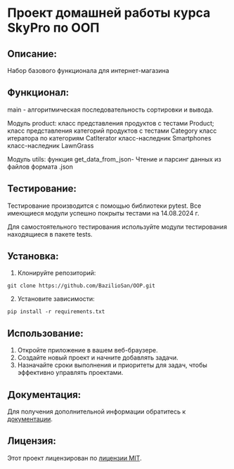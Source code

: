 # Проект домашней работы курса SkyPro по ООП

## Описание:

Набор базового функционала для интернет-магазина


## Функционал:

main - алгоритмическая последовательность сортировки и вывода.

Модуль product:
класс представления продуктов с тестами Product;
класс представления категорий продуктов с тестами Category
класс итератора по категориям CatIterator
класс-наследник Smartphones
класс-наследник LawnGrass

Модуль utils:
функция get_data_from_json- Чтение и парсинг данных из файлов формата .json

## Тестирование:

Тестирование производится с помощью библиотеки pytest.
Все имеющиеся модули успешно покрыты тестами на 14.08.2024 г.

Для самостоятельного тестирования используйте модули тестирования находящиеся в пакете tests.

## Установка:

1. Клонируйте репозиторий:
```
git clone https://github.com/BazilioSan/OOP.git
```
2. Установите зависимости:
```
pip install -r requirements.txt
```
## Использование:

1. Откройте приложение в вашем веб-браузере.
2. Создайте новый проект и начните добавлять задачи.
3. Назначайте сроки выполнения и приоритеты для задач, чтобы эффективно управлять проектами.

## Документация:

Для получения дополнительной информации обратитесь к [документации](docs/README.md).

## Лицензия:


Этот проект лицензирован по [лицензии MIT](LICENSE).